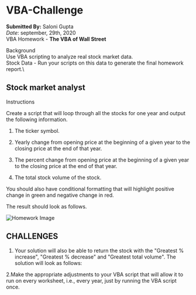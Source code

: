# VBA-Challenge

**Submitted By:** Saloni Gupta\
_Date_: september, 29th, 2020\
VBA Homework - **The VBA of Wall Street**

Background\
Use VBA scripting to analyze real stock market data.\
Stock Data - Run your scripts on this data to generate the final homework report.\


Stock market analyst
-----------------------------

Instructions

Create a script that will loop through all the stocks for one year and output the following information.


1. The ticker symbol.


2. Yearly change from opening price at the beginning of a given year to the closing price at the end of that year.


3. The percent change from opening price at the beginning of a given year to the closing price at the end of that year.


4. The total stock volume of the stock.


You should also have conditional formatting that will highlight positive change in green and negative change in red.


The result should look as follows.

![Homework Image](C:\Users\gupta\Documents\GitHub\Python-Challenge)


CHALLENGES
----------------------
1. Your solution will also be able to return the stock with the "Greatest % increase", "Greatest % decrease" and "Greatest total volume". The solution will look as follows:


2.Make the appropriate adjustments to your VBA script that will allow it to run on every worksheet, i.e., every year, just by running the VBA script once.


